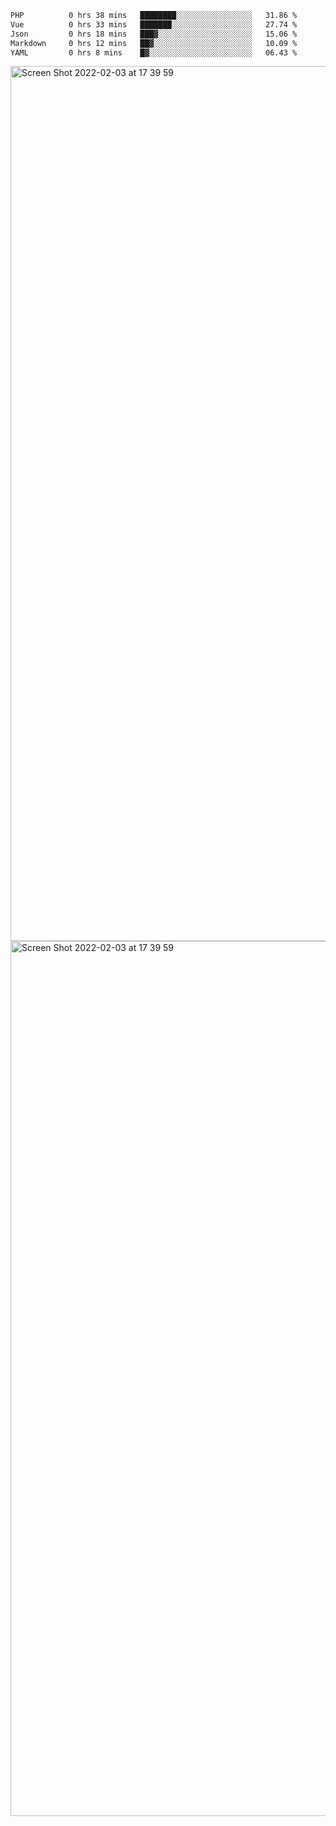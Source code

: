 <!--START_SECTION:waka-->

```txt
PHP          0 hrs 38 mins   ████████░░░░░░░░░░░░░░░░░   31.86 %
Vue          0 hrs 33 mins   ███████░░░░░░░░░░░░░░░░░░   27.74 %
Json         0 hrs 18 mins   ███▓░░░░░░░░░░░░░░░░░░░░░   15.06 %
Markdown     0 hrs 12 mins   ██▓░░░░░░░░░░░░░░░░░░░░░░   10.09 %
YAML         0 hrs 8 mins    █▓░░░░░░░░░░░░░░░░░░░░░░░   06.43 %
```

<!--END_SECTION:waka-->

<img width="1400" alt="Screen Shot 2022-02-03 at 17 39 59" src="https://user-images.githubusercontent.com/45716542/152387304-f2b60485-53a6-4f4b-a818-5cefb1b0c0ae.png">
<img width="1400" alt="Screen Shot 2022-02-03 at 17 39 59" src="https://user-images.githubusercontent.com/45716542/152387273-ea5cdf21-2a45-44da-8bef-00c1763b1d42.png">
